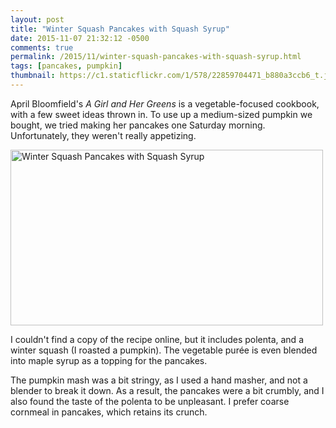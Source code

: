 ```yaml
---
layout: post
title: "Winter Squash Pancakes with Squash Syrup"
date: 2015-11-07 21:32:12 -0500
comments: true
permalink: /2015/11/winter-squash-pancakes-with-squash-syrup.html
tags: [pancakes, pumpkin]
thumbnail: https://c1.staticflickr.com/1/578/22859704471_b880a3ccb6_t.jpg
---
```


April Bloomfield's <i>A Girl and Her Greens</i> is a vegetable-focused
cookbook, with a few sweet ideas thrown in. To use up a medium-sized
pumpkin we bought, we tried making her pancakes one Saturday morning.
Unfortunately, they weren't really appetizing.

<a data-flickr-embed="true"
href="https://www.flickr.com/photos/gnuf/22859704471/in/datetaken/"
title="Winter Squash Pancakes with Squash Syrup"><img
src="https://farm1.staticflickr.com/578/22859704471_b880a3ccb6.jpg"
width="500" height="281" alt="Winter Squash Pancakes with Squash
Syrup"></a><script async src="//embedr.flickr.com/assets/client-code.js"
charset="utf-8"></script>

I couldn't find a copy of the recipe online, but it includes polenta,
and a winter squash (I roasted a pumpkin). The vegetable purée is even
blended into maple syrup as a topping for the pancakes.

The pumpkin mash was a bit stringy, as I used a hand masher, and not
a blender to break it down. As a result, the pancakes were a bit
crumbly, and I also found the taste of the polenta to be unpleasant.
I prefer coarse cornmeal in pancakes, which retains its crunch.

